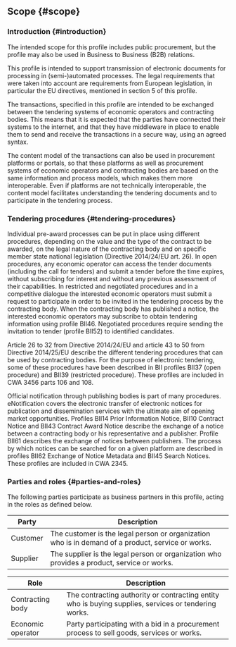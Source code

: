 ## Scope {#scope}

### Introduction {#introduction}

The intended scope for this profile includes public procurement, but the profile may also be used in Business to Business (B2B) relations.

This profile is intended to support transmission of electronic documents for processing in (semi-)automated processes. The legal requirements that were taken into account are requirements from European legislation, in particular the EU directives, mentioned in section 5 of this profile.

The transactions, specified in this profile are intended to be exchanged between the tendering systems of economic operators and contracting bodies. This means that it is expected that the parties have connected their systems to the internet, and that they have middleware in place to enable them to send and receive the transactions in a secure way, using an agreed syntax.

The content model of the transactions can also be used in procurement platforms or portals, so that these platforms as well as procurement systems of economic operators and contracting bodies are based on the same information and process models, which makes them more interoperable. Even if platforms are not technically interoperable, the content model facilitates understanding the tendering documents and to participate in the tendering process.

### Tendering procedures {#tendering-procedures}

Individual pre-award processes can be put in place using different procedures, depending on the value and the type of the contract to be awarded, on the legal nature of the contracting body and on specific member state national legislation (Directive 2014/24/EU art. 26). In open procedures, any economic operator can access the tender documents (including the call for tenders) and submit a tender before the time expires, without subscribing for interest and without any previous assessment of their capabilities. In restricted and negotiated procedures and in a competitive dialogue the interested economic operators must submit a request to participate in order to be invited in the tendering process by the contracting body. When the contracting body has published a notice, the interested economic operators may subscribe to obtain tendering information using profile BII46\. Negotiated procedures require sending the invitation to tender (profile BII52) to identified candidates.

Article 26 to 32 from Directive 2014/24/EU and article 43 to 50 from Directive 2014/25/EU describe the different tendering procedures that can be used by contracting bodies. For the purpose of electronic tendering, some of these procedures have been described in BII profiles BII37 (open procedure) and BII39 (restricted procedure). These profiles are included in CWA 3456 parts 106 and 108.

Official notification through publishing bodies is part of many procedures. eNotification covers the electronic transfer of electronic notices for publication and dissemination services with the ultimate aim of opening market opportunities. Profiles BII14 Prior Information Notice, BII10 Contract Notice and BII43 Contract Award Notice describe the exchange of a notice between a contracting body or his representative and a publisher. Profile BII61 describes the exchange of notices between publishers. The process by which notices can be searched for on a given platform are described in profiles BII62 Exchange of Notice Metadata and BII45 Search Notices. These profiles are included in CWA 2345.

### Parties and roles {#parties-and-roles}

The following parties participate as business partners in this profile, acting in the roles as defined below.

| **Party** | **Description** |
| --- | --- |
| Customer | The customer is the legal person or organization who is in demand of a product, service or works. |
| Supplier | The supplier is the legal person or organization who provides a product, service or works. |

| **Role** | **Description** |
| --- | --- |
| Contracting body | The contracting authority or contracting entity who is buying supplies, services or tendering works. |
| Economic operator | Party participating with a bid in a procurement process to sell goods, services or works. |